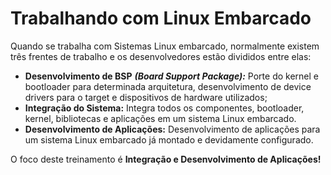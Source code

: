 # Trabalhando com Linux Embarcado

Quando se trabalha com Sistemas Linux embarcado, normalmente existem três frentes de trabalho e os desenvolvedores estão divididos entre elas:

* **Desenvolvimento de BSP** _**\(Board Support Package\):**_ Porte do kernel e bootloader para determinada arquitetura, desenvolvimento de device drivers para o target e dispositivos de hardware utilizados;
* **Integração do Sistema:** Integra todos os componentes, bootloader, kernel, bibliotecas e aplicações em um sistema Linux embarcado.
* **Desenvolvimento de Aplicações:** Desenvolvimento de aplicações para um sistema Linux embarcado já montado e devidamente configurado.

O foco deste treinamento é **Integração e Desenvolvimento de Aplicações!**

